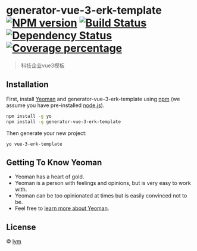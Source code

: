 # generator-vue-3-erk-template [![NPM version][npm-image]][npm-url] [![Build Status][travis-image]][travis-url] [![Dependency Status][daviddm-image]][daviddm-url] [![Coverage percentage][coveralls-image]][coveralls-url]
> 科技企业vue3模板

## Installation

First, install [Yeoman](http://yeoman.io) and generator-vue-3-erk-template using [npm](https://www.npmjs.com/) (we assume you have pre-installed [node.js](https://nodejs.org/)).

```bash
npm install -g yo
npm install -g generator-vue-3-erk-template
```

Then generate your new project:

```bash
yo vue-3-erk-template
```

## Getting To Know Yeoman

 * Yeoman has a heart of gold.
 * Yeoman is a person with feelings and opinions, but is very easy to work with.
 * Yeoman can be too opinionated at times but is easily convinced not to be.
 * Feel free to [learn more about Yeoman](http://yeoman.io/).

## License

 © [lym]()


[npm-image]: https://badge.fury.io/js/generator-vue-3-erk-template.svg
[npm-url]: https://npmjs.org/package/generator-vue-3-erk-template
[travis-image]: https://travis-ci.com/LiyumingBen/generator-vue-3-erk-template.svg?branch=master
[travis-url]: https://travis-ci.com/LiyumingBen/generator-vue-3-erk-template
[daviddm-image]: https://david-dm.org/LiyumingBen/generator-vue-3-erk-template.svg?theme=shields.io
[daviddm-url]: https://david-dm.org/LiyumingBen/generator-vue-3-erk-template
[coveralls-image]: https://coveralls.io/repos/LiyumingBen/generator-vue-3-erk-template/badge.svg
[coveralls-url]: https://coveralls.io/r/LiyumingBen/generator-vue-3-erk-template
